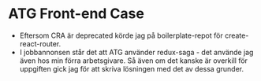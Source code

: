 # ATG Front-end Case

- Eftersom CRA är deprecated körde jag på boilerplate-repot för create-react-router.
- I jobbannonsen står det att ATG använder redux-saga - det använde jag även hos min förra arbetsgivare. Så även om det kanske är overkill för uppgiften gick jag för att skriva lösningen med det av dessa grunder.
